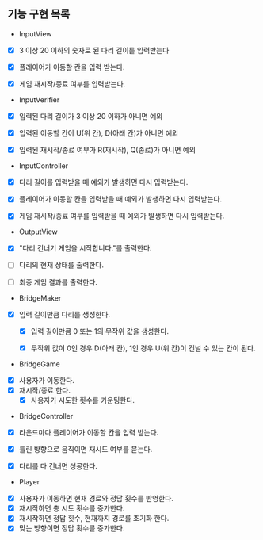 ## 기능 구현 목록

- InputView
- [x] 3 이상 20 이하의 숫자로 된 다리 길이를 입력받는다
- [x] 플레이어가 이동할 칸을 입력 받는다.
- [x] 게임 재시작/종료 여부를 입력받는다.


- InputVerifier
- [x] 입력된 다리 길이가 3 이상 20 이하가 아니면 예외
- [x] 입력된 이동할 칸이 U(위 칸), D(아래 칸)가 아니면 예외
- [x] 입력된 재시작/종료 여부가 R(재시작), Q(종료)가 아니면 예외


- InputController
- [x] 다리 길이를 입력받을 때 예외가 발생하면 다시 입력받는다.
- [x] 플레이어가 이동할 칸을 입력받을 때 예외가 발생하면 다시 입력받는다.
- [x] 게임 재시작/종료 여부를 입력받을 때 예외가 발생하면 다시 입력받는다.


- OutputView
- [x] "다리 건너기 게임을 시작합니다."를 출력한다.
- [ ] 다리의 현재 상태를 출력한다.
- [ ] 최종 게임 결과를 출력한다.


- BridgeMaker
- [x] 입력 길이만큼 다리를 생성한다.
  - [x] 입력 길이만큼 0 또는 1의 무작위 값을 생성한다.
  - [x] 무작위 값이 0인 경우 D(아래 칸), 1인 경우 U(위 칸)이 건널 수 있는 칸이 된다.


- BridgeGame
- [x] 사용자가 이동한다.
- [x] 재시작/종료 한다.
  - [x] 사용자가 시도한 횟수를 카운팅한다.

- BridgeController
- [x] 라운드마다 플레이어가 이동할 칸을 입력 받는다.
- [x] 틀린 방향으로 움직이면 재시도 여부를 묻는다.
- [x] 다리를 다 건너면 성공한다.


- Player
- [x] 사용자가 이동하면 현재 경로와 정답 횟수를 반영한다.
- [x] 재시작하면 총 시도 횟수를 증가한다.
- [x] 재시작하면 정답 횟수, 현재까지 경로를 초기화 한다.
- [x] 맞는 방향이면 정답 횟수를 증가한다.
